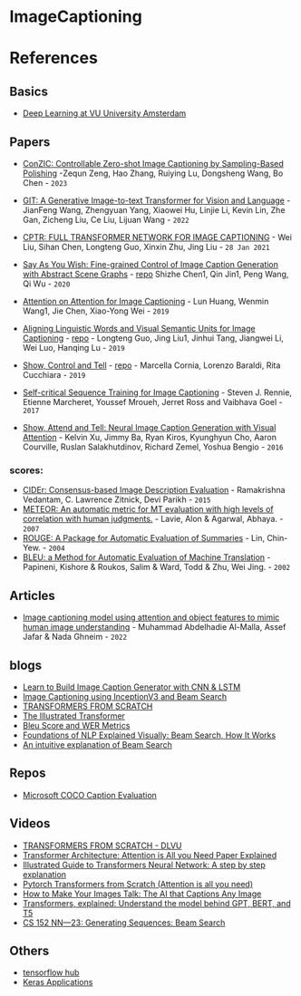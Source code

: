 # ImageCaptioning

# References
## Basics
* [Deep Learning at VU University Amsterdam](https://dlvu.github.io/)

## Papers
* [ConZIC: Controllable Zero-shot Image Captioning by Sampling-Based Polishing](https://arxiv.org/pdf/2303.02437.pdf) -Zequn Zeng, Hao Zhang, Ruiying Lu, Dongsheng Wang, Bo Chen - `2023`
* [GIT: A Generative Image-to-text Transformer
for Vision and Language](https://arxiv.org/pdf/2205.14100.pdf) - JianFeng Wang, Zhengyuan Yang, Xiaowei Hu, Linjie Li, Kevin Lin, Zhe Gan, Zicheng Liu, Ce Liu, Lijuan Wang - `2022`

* [CPTR: FULL TRANSFORMER NETWORK FOR IMAGE CAPTIONING](https://arxiv.org/pdf/2101.10804.pdf) - Wei Liu, Sihan Chen, Longteng Guo, Xinxin Zhu, Jing Liu - `28 Jan 2021`
* [Say As You Wish: Fine-grained Control of Image Caption Generation with Abstract Scene Graphs](https://openaccess.thecvf.com/content_CVPR_2020/papers/Chen_Say_As_You_Wish_Fine-Grained_Control_of_Image_Caption_Generation_CVPR_2020_paper.pdf) - [repo](https://github.com/cshizhe/asg2cap) Shizhe Chen1, Qin Jin1, Peng Wang, Qi Wu - `2020`

* [Attention on Attention for Image Captioning](https://arxiv.org/pdf/1908.06954.pdf) - Lun Huang, Wenmin Wang1, Jie Chen, Xiao-Yong Wei - `2019`
* [Aligning Linguistic Words and Visual Semantic Units for Image Captioning](https://arxiv.org/pdf/1908.02127.pdf) - [repo](https://github.com/ltguo19/VSUA-Captioning) - Longteng Guo, Jing Liu1, Jinhui Tang, Jiangwei Li, Wei Luo, Hanqing Lu - `2019`

* [Show, Control and Tell](https://arxiv.org/pdf/1811.10652.pdf) - [repo](https://github.com/aimagelab/show-control-and-tell) - Marcella Cornia, Lorenzo Baraldi, Rita Cucchiara - `2019`

* [Self-critical Sequence Training for Image Captioning](https://arxiv.org/pdf/1612.00563v2.pdf) - Steven J. Rennie, Etienne Marcheret, Youssef Mroueh, Jerret Ross and Vaibhava Goel - `2017`

* [Show, Attend and Tell: Neural Image Caption Generation with Visual Attention](https://arxiv.org/abs/1502.03044) - Kelvin Xu, Jimmy Ba, Ryan Kiros, Kyunghyun Cho, Aaron Courville, Ruslan Salakhutdinov, Richard Zemel, Yoshua Bengio - `2016`

### scores:
  - [CIDEr: Consensus-based Image Description Evaluation](https://arxiv.org/pdf/1411.5726.pdf) - Ramakrishna Vedantam, C. Lawrence Zitnick, Devi Parikh - `2015`
  - [METEOR: An automatic metric for MT evaluation with high levels of correlation with human judgments.](https://www.cs.cmu.edu/~alavie/METEOR/pdf/Banerjee-Lavie-2005-METEOR.pdf) - Lavie, Alon & Agarwal, Abhaya. - `2007`
  - [ROUGE: A Package for Automatic Evaluation of Summaries](https://aclanthology.org/W04-1013.pdf) - Lin, Chin-Yew. - `2004`
  - [BLEU: a Method for Automatic Evaluation of Machine Translation](https://dl.acm.org/doi/pdf/10.3115/1073083.1073135) - Papineni, Kishore & Roukos, Salim & Ward, Todd & Zhu, Wei Jing. - `2002` 
 
## Articles

* [Image captioning model using attention and object features to mimic human image understanding](https://journalofbigdata.springeropen.com/articles/10.1186/s40537-022-00571-w) - Muhammad Abdelhadie Al-Malla, Assef Jafar & Nada Ghneim - `2022`

## blogs
* [Learn to Build Image Caption Generator with CNN & LSTM](https://data-flair.training/blogs/python-based-project-image-caption-generator-cnn/)
* [Image Captioning using InceptionV3 and Beam Search](https://yashk2810.github.io/Image-Captioning-using-InceptionV3-and-Beam-Search/)
* [TRANSFORMERS FROM SCRATCH](https://peterbloem.nl/blog/transformers)
* [The Illustrated Transformer](https://jalammar.github.io/illustrated-transformer/)
* [Bleu Score and WER Metrics](https://towardsdatascience.com/foundations-of-nlp-explained-bleu-score-and-wer-metrics-1a5ba06d812b)
* [Foundations of NLP Explained Visually: Beam Search, How It Works](https://towardsdatascience.com/foundations-of-nlp-explained-visually-beam-search-how-it-works-1586b9849a24)
* [An intuitive explanation of Beam Search](https://towardsdatascience.com/an-intuitive-explanation-of-beam-search-9b1d744e7a0f)

## Repos
* [Microsoft COCO Caption Evaluation](https://github.com/tylin/coco-caption)

## Videos
* [TRANSFORMERS FROM SCRATCH - DLVU](https://youtube.com/playlist?list=PLIXJ-Sacf8u60G1TwcznBmK6rEL3gmZmV)
* [Transformer Architecture: Attention is All you Need Paper Explained](https://www.youtube.com/watch?v=VygOX3AyDQs)
* [Illustrated Guide to Transformers Neural Network: A step by step explanation](https://youtu.be/4Bdc55j80l8)
* [Pytorch Transformers from Scratch (Attention is all you need)](https://youtu.be/U0s0f995w14)
* [How to Make Your Images Talk: The AI that Captions Any Image](https://youtu.be/aaP7JJZuvGs)
* [Transformers, explained: Understand the model behind GPT, BERT, and T5](https://youtu.be/SZorAJ4I-sA)
* [CS 152 NN—23: Generating Sequences: Beam Search](https://youtu.be/jprzW7x7j60)

## Others
* [tensorflow hub](https://www.tensorflow.org/hub)
* [Keras Applications](https://keras.io/api/applications/)

